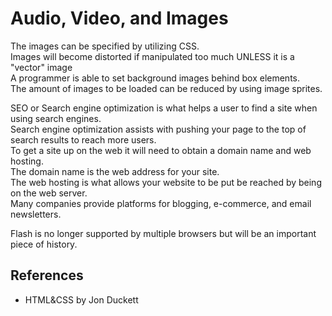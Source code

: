 # Audio, Video, and Images

The images can be specified by utilizing CSS. <br>
Images will become distorted if manipulated too much UNLESS it is a \"vector" image <br>
A programmer is able to set background images behind box elements. <br>
The amount of images to be loaded can be reduced by using image sprites. <br>

SEO or Search engine optimization is what helps a user to find a site when using search engines. <br>
Search engine optimization assists with pushing your page to the top of search results to reach more users. <br>
To get a site up on the web it will need to obtain a domain name and web hosting. <br>
The domain name is the web address for your site. <br>
The web hosting is what allows your website to be put be reached by being on the web server. <br>
Many companies provide platforms for blogging, e-commerce, and email newsletters. <br>

Flash is no longer supported by multiple browsers but will be an important piece of history. <br>
## References
- HTML&CSS by Jon Duckett